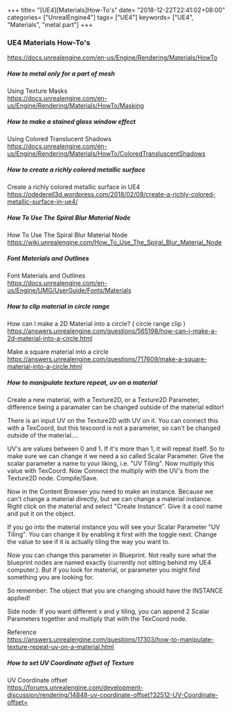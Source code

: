 +++
title= "[UE4][Materials]How-To's"
date= "2018-12-22T22:41:02+08:00"
categories= ["UnrealEngine4"]
tags= ["UE4"]
keywords= ["UE4", "Materials", "metal part"]
+++

### UE4 Materials How-To's

https://docs.unrealengine.com/en-us/Engine/Rendering/Materials/HowTo


##### How to metal only for a part of mesh

Using Texture Masks  
https://docs.unrealengine.com/en-us/Engine/Rendering/Materials/HowTo/Masking

##### How to make a stained glass window effect

Using Colored Translucent Shadows  
https://docs.unrealengine.com/en-us/Engine/Rendering/Materials/HowTo/ColoredTransluscentShadows

##### How to create a richly colored metallic surface

Create a richly colored metallic surface in UE4  
https://odederell3d.wordpress.com/2018/02/08/create-a-richly-colored-metallic-surface-in-ue4/

##### How To Use The Spiral Blur Material Node

How To Use The Spiral Blur Material Node  
https://wiki.unrealengine.com/How_To_Use_The_Spiral_Blur_Material_Node

##### Font Materials and Outlines

Font Materials and Outlines  
https://docs.unrealengine.com/en-us/Engine/UMG/UserGuide/Fonts/Materials

##### How to clip material in circle range

How can I make a 2D Material into a circle? ( circle range clip )  
https://answers.unrealengine.com/questions/565198/how-can-i-make-a-2d-material-into-a-circle.html

Make a square material into a circle  
https://answers.unrealengine.com/questions/717609/make-a-square-material-into-a-circle.html

##### How to manipulate texture repeat, uv on a material

Create a new material, with a Texture2D, or a Texture2D Parameter, difference being a paramater can be changed outside of the material editor!

There is an input UV on the Texture2D with UV on it. You can connect this with a TexCoord, but this texcoord is not a parameter, so can't be changed outside of the material....

UV's are values between 0 and 1. If it's more than 1, it will repeat itself. So to make sure we can change it we need a so called Scalar Parameter. Give the scalar parameter a name to your liking, i.e. "UV Tiling". Now multiply this value with TexCoord. Now Connect the multiply with the UV's from the Texture2D node. Compile/Save.

Now in the Content Browser you need to make an instance. Because we can't change a material directly, but we can change a material instance. Right click on the material and select "Create Instance". Give it a cool name and put it on the object.

If you go into the material instance you will see your Scalar Parameter "UV Tiling". You can change it by enabling it first with the toggle next. Change the value to see if it is actually tiling the way you want to.

Now you can change this parameter in Blueprint. Not really sure what the blueprint nodes are named exactly (currently not sitting behind my UE4 computer.). But if you look for material, or parameter you might find something you are looking for.

So remember: The object that you are changing should have the INSTANCE applied!

Side node: If you want different x and y tiling, you can append 2 Scalar Parameters together and multiply that with the TexCoord node.

Reference   
https://answers.unrealengine.com/questions/17303/how-to-manipulate-texture-repeat-uv-on-a-material.html

##### How to set UV Coordinate offset of Texture

UV Coordinate offset  
https://forums.unrealengine.com/development-discussion/rendering/14848-uv-coordinate-offset?32512-UV-Coordinate-offset=
